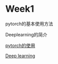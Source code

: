 # Week1

pytorch的基本使用方法

Deeplearning的简介

[pytorch的使用](https://www.notion.so/pytorch-ba4dac6ad3ef4735ac0ffef2cc0ee7f2?pvs=21)

[Deep learning](https://www.notion.so/Deep-learning-e31eeb7599744a129d415902f4ed4705?pvs=21)